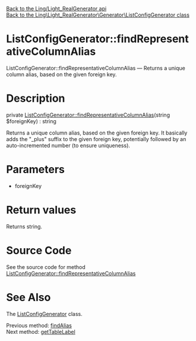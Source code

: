 [Back to the Ling/Light_RealGenerator api](https://github.com/lingtalfi/Light_RealGenerator/blob/master/doc/api/Ling/Light_RealGenerator.md)<br>
[Back to the Ling\Light_RealGenerator\Generator\ListConfigGenerator class](https://github.com/lingtalfi/Light_RealGenerator/blob/master/doc/api/Ling/Light_RealGenerator/Generator/ListConfigGenerator.md)


ListConfigGenerator::findRepresentativeColumnAlias
================



ListConfigGenerator::findRepresentativeColumnAlias — Returns a unique column alias, based on the given foreign key.




Description
================


private [ListConfigGenerator::findRepresentativeColumnAlias](https://github.com/lingtalfi/Light_RealGenerator/blob/master/doc/api/Ling/Light_RealGenerator/Generator/ListConfigGenerator/findRepresentativeColumnAlias.md)(string $foreignKey) : string




Returns a unique column alias, based on the given foreign key.
It basically adds the "_plus" suffix to the given foreign key,
potentially followed by an auto-incremented number (to ensure uniqueness).




Parameters
================


- foreignKey

    


Return values
================

Returns string.








Source Code
===========
See the source code for method [ListConfigGenerator::findRepresentativeColumnAlias](https://github.com/lingtalfi/Light_RealGenerator/blob/master/Generator/ListConfigGenerator.php#L761-L776)


See Also
================

The [ListConfigGenerator](https://github.com/lingtalfi/Light_RealGenerator/blob/master/doc/api/Ling/Light_RealGenerator/Generator/ListConfigGenerator.md) class.

Previous method: [findAlias](https://github.com/lingtalfi/Light_RealGenerator/blob/master/doc/api/Ling/Light_RealGenerator/Generator/ListConfigGenerator/findAlias.md)<br>Next method: [getTableLabel](https://github.com/lingtalfi/Light_RealGenerator/blob/master/doc/api/Ling/Light_RealGenerator/Generator/ListConfigGenerator/getTableLabel.md)<br>

